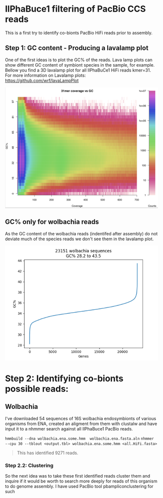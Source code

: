 # IlPhaBuce1 filtering of PacBio CCS reads

This is a first try to identify co-bionts PacBio HiFi reads prior to assembly.

## Step 1: GC content - Producing a lavalamp plot
One of the first ideas is to plot the GC% of the reads. Lava lamp plots can show different GC content of symbiont species in the sample, for example. Bellow you find a 3D lavalamp plot for all IlPhaBuCe1 HiFi reads kmer=31. For more information on Lavalamp plots: https://github.com/wrf/lavaLampPlot


![Screenshot](image.png)


## GC% only for wolbachia reads
As the GC content of the wolbachia reads (indentifed after assembly) do not deviate much of the species reads we don't see them in the lavalamp plot.

![Screenshot](output_file.png)


# Step 2: Identifying co-bionts possible reads: 
## Wolbachia
I've downloaded 54 sequences of 16S wolbachia endosymbionts of various organisms from ENA, created an aligment from them with clustalw and have input it to a nhmmer search against all IlPhaBuce1 PacBio reads.

`hmmbuild --dna wolbachia.ena.some.hmm  wolbachia.ena.fasta.aln`
`nhmmer --cpu 30 --tblout <output.tbl> wolbachia.ena.some.hmm <all.HiFi.fasta>`

> This has identified 9271 reads. 

### Step 2.2: Clustering
So the next idea was to take these first identified reads cluster them and inquire if it would be worth to search more deeply for reads of this organism to do genome assembly. I have used PacBio tool pbampliconclustering for such 

